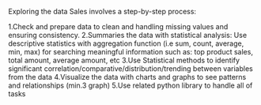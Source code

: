Exploring the data Sales involves a step-by-step process:

1.Check and prepare data to clean and handling missing values and ensuring consistency.
2.Summaries the data with statistical analysis: Use descriptive statistics with aggregation function (i.e sum, count, average, min, max) for searching meaningful information such as: top product sales, total amount, average amount, etc
3.Use Statistical methods to identify significant correlation/comparative/distribution/trending between variables from the data
4.Visualize the data with charts and graphs to see patterns and relationships (min.3 graph)
5.Use related python library to handle all of tasks 
